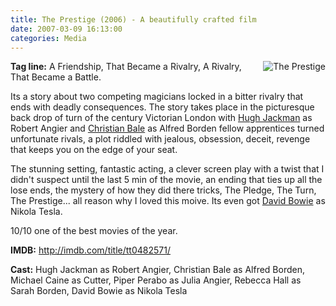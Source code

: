 ```yaml
---
title: The Prestige (2006) - A beautifully crafted film
date: 2007-03-09 16:13:00
categories: Media
---
```


<p align="left"><a href="/public/uploads/2007/03/prestige.jpg" title="The Prestige"><img src="/public/uploads/2007/03/prestige.thumbnail.jpg" alt="The Prestige" align="right" /></a></p>
<p align="left"><strong>Tag line:</strong> A Friendship, That Became a Rivalry, A Rivalry, That Became a Battle.</p>
Its a story about two competing magicians locked in a bitter rivalry that ends with deadly consequences. The story takes place in the picturesque back drop of turn of the century Victorian London with <a href="http://imdb.com/name/nm0413168/">Hugh Jackman</a> as Robert Angier and <a href="http://imdb.com/name/nm0000288/">Christian Bale</a> as Alfred Borden  fellow apprentices turned unfortunate rivals, a plot riddled with jealous, obsession, deceit, revenge that keeps you on the edge of your seat.

The stunning setting, fantastic acting, a clever screen play with a twist that I didn't suspect until the last 5 min of the movie, an ending that ties up all the lose ends, the mystery of how they did there tricks, The Pledge, The Turn, The Prestige... all reason why I loved this moive. Its even got <a href="http://imdb.com/name/nm0000309/">David Bowie</a> as Nikola Tesla.

10/10 one of the best movies of the year.

<strong>IMDB:</strong> <a href="http://imdb.com/title/tt0482571/">http://imdb.com/title/tt0482571/</a>

<strong>Cast:</strong> Hugh Jackman as Robert Angier, Christian Bale as Alfred Borden, Michael Caine as Cutter, Piper Perabo as Julia Angier, Rebecca Hall as Sarah Borden, David Bowie as Nikola Tesla
